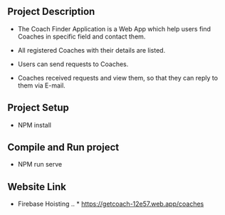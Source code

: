 ## Project Description
* The Coach Finder Application is a Web App which help users find Coaches in specific field and contact them.

* All registered Coaches with their details are listed.

* Users can send requests to Coaches.

* Coaches received requests and view them, so that they can reply to them via E-mail. 

## Project Setup
* NPM install
## Compile and Run project
* NPM run serve
## Website Link
* Firebase Hoisting
.. * https://getcoach-12e57.web.app/coaches

